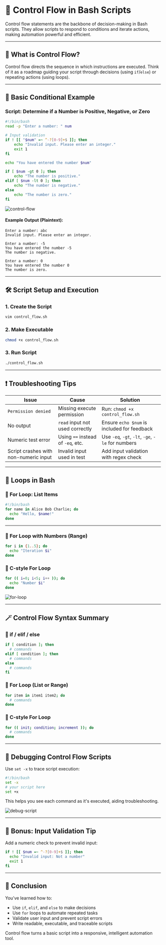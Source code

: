 # 🔁 Control Flow in Bash Scripts

Control flow statements are the backbone of decision-making in Bash scripts. They allow scripts to respond to conditions and iterate actions, making automation powerful and efficient.

---

## 🧠 What is Control Flow?

Control flow directs the sequence in which instructions are executed. Think of it as a roadmap guiding your script through decisions (using `if`/`else`) or repeating actions (using loops).

---

## 🧪 Basic Conditional Example

### Script: Determine if a Number is Positive, Negative, or Zero

```bash
#!/bin/bash
read -p "Enter a number: " num

# Input validation
if ! [[ "$num" =~ ^-?[0-9]+$ ]]; then
    echo "Invalid input. Please enter an integer."
    exit 1
fi

echo "You have entered the number $num"

if [ $num -gt 0 ]; then
    echo "The number is positive."
elif [ $num -lt 0 ]; then
    echo "The number is negative."
else
    echo "The number is zero."
fi
```

![control-flow](img/Screenshot%20from%202025-07-03%2004-46-59.png)

#### Example Output (Plaintext):

```
Enter a number: abc
Invalid input. Please enter an integer.

Enter a number: -5
You have entered the number -5
The number is negative.

Enter a number: 0
You have entered the number 0
The number is zero.
```

---

## 🛠️ Script Setup and Execution

### 1. **Create the Script**

```bash
vim control_flow.sh
```

### 2. **Make Executable**

```bash
chmod +x control_flow.sh
```

### 3. **Run Script**

```bash
./control_flow.sh
```

---

## ❗ Troubleshooting Tips

| Issue                                 | Cause                             | Solution                                          |
| ------------------------------------- | --------------------------------- | ------------------------------------------------- |
| `Permission denied`                   | Missing execute permission        | Run: `chmod +x control_flow.sh`                   |
| No output                             | `read` input not used correctly   | Ensure `echo $num` is included for feedback       |
| Numeric test error                    | Using `==` instead of `-eq`, etc. | Use `-eq`, `-gt`, `-lt`, `-ge`, `-le` for numbers |
| Script crashes with non-numeric input | Invalid input used in test        | Add input validation with regex check             |

---

## 🔄 Loops in Bash

### 🔹 For Loop: List Items

```bash
#!/bin/bash
for name in Alice Bob Charlie; do
  echo "Hello, $name!"
done
```

---

### 🔹 For Loop with Numbers (Range)

```bash
for i in {1..5}; do
  echo "Iteration $i"
done
```

### 🔹 C-style For Loop

```bash
for (( i=0; i<5; i++ )); do
  echo "Number $i"
done
```

![for-loop](img/Screenshot%20from%202025-07-03%2006-18-43.png)

---

## 🪄 Control Flow Syntax Summary

### 🔸 if / elif / else

```bash
if [ condition ]; then
  # commands
elif [ condition ]; then
  # commands
else
  # commands
fi
```

### 🔸 For Loop (List or Range)

```bash
for item in item1 item2; do
  # commands
done
```

### 🔸 C-style For Loop

```bash
for (( init; condition; increment )); do
  # commands
done
```

---

## 🧪 Debugging Control Flow Scripts

Use `set -x` to trace script execution:

```bash
#!/bin/bash
set -x
# your script here
set +x
```

This helps you see each command as it's executed, aiding troubleshooting.

![debug-script](img/Screenshot%20from%202025-07-03%2006-26-17.png)

---

## 📌 Bonus: Input Validation Tip

Add a numeric check to prevent invalid input:

```bash
if ! [[ $num =~ ^-?[0-9]+$ ]]; then
  echo "Invalid input: Not a number"
  exit 1
fi
```

---

## 🏁 Conclusion

You’ve learned how to:

- Use `if`, `elif`, and `else` to make decisions
- Use `for` loops to automate repeated tasks
- Validate user input and prevent script errors
- Write readable, executable, and traceable scripts

Control flow turns a basic script into a responsive, intelligent automation tool.
